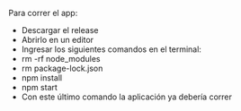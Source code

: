Para correr el app:

* Descargar el release
* Abrirlo en un editor
* Ingresar los siguientes comandos en el terminal:
* rm -rf node_modules
* rm package-lock.json
* npm install
* npm start
* Con este último comando la aplicación ya debería correr